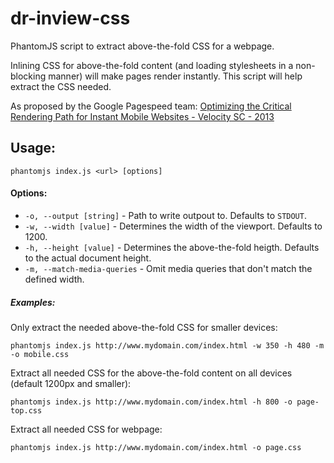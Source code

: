 dr-inview-css
=============

PhantomJS script to extract above-the-fold CSS for a webpage.

Inlining CSS for above-the-fold content (and loading stylesheets in a non-blocking manner) will make pages render instantly.
This script will help extract the CSS needed.

As proposed by the Google Pagespeed team:
[Optimizing the Critical Rendering Path for Instant Mobile Websites - Velocity SC - 2013](https://www.youtube.com/watch?v=YV1nKLWoARQ) 

## Usage:

```
phantomjs index.js <url> [options]
```

#### Options:

* `-o, --output [string]` - Path to write outpout to. Defaults to `STDOUT`.
* `-w, --width [value]` - Determines the width of the viewport. Defaults to 1200.
* `-h, --height [value]` - Determines the above-the-fold heigth. Defaults to the actual document height.
* `-m, --match-media-queries` - Omit media queries that don't match the defined width.

##### Examples:

Only extract the needed above-the-fold CSS for smaller devices:
```
phantomjs index.js http://www.mydomain.com/index.html -w 350 -h 480 -m -o mobile.css
```

Extract all needed CSS for the above-the-fold content on all devices (default 1200px and smaller):
```
phantomjs index.js http://www.mydomain.com/index.html -h 800 -o page-top.css
```

Extract all needed CSS for webpage:
```
phantomjs index.js http://www.mydomain.com/index.html -o page.css
```